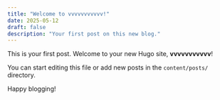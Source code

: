 ```yaml
---
title: "Welcome to vvvvvvvvvvv!"
date: 2025-05-12
draft: false
description: "Your first post on this new blog."
---
```


This is your first post. Welcome to your new Hugo site, **vvvvvvvvvvv**!

You can start editing this file or add new posts in the `content/posts/` directory.

Happy blogging!
